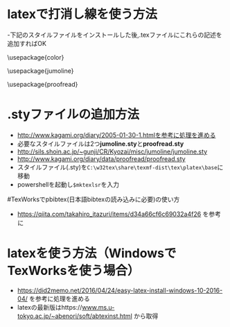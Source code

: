 # latexで打消し線を使う方法
-下記のスタイルファイルをインストールした後,.texファイルにこれらの記述を追加すればOK

\usepackage{color}    

\usepackage{jumoline} 

\usepackage{proofread}

# .styファイルの追加方法
- http://www.kagami.org/diary/2005-01-30-1.htmlを参考に処理を進める
- 必要なスタイルファイルは2つ**jumoline.sty**と**proofread.sty**
-   http://sils.shoin.ac.jp/~gunji/CR/Kyozai/misc/jumoline/jumoline.sty
-   http://www.kagami.org/diary/data/proofread/proofread.sty
- スタイルファイル(.sty)を```C:\w32tex\share\texmf-dist\tex\platex\base```に移動
- powershellを起動し```$mktexlsr```を入力

#TexWorksでpbibtex(日本語bibtexの読み込みに必要)の使い方
- https://qiita.com/takahiro_itazuri/items/d34a66cf6c69032a4f26 を参考に

# latexを使う方法（WindowsでTexWorksを使う場合）
- https://did2memo.net/2016/04/24/easy-latex-install-windows-10-2016-04/ を参考に処理を進める
- latexの最新版はhttps://www.ms.u-tokyo.ac.jp/~abenori/soft/abtexinst.html
から取得



